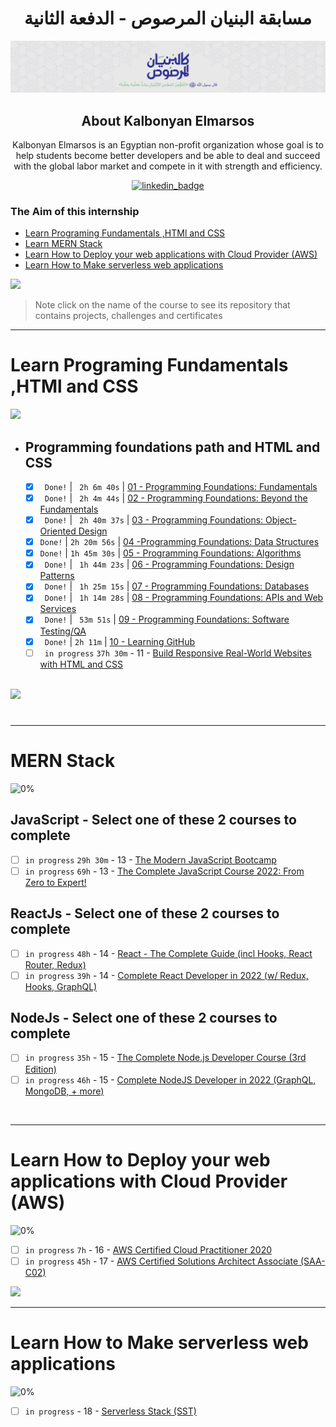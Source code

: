 <div align=center>

# مسابقة البنيان المرصوص - الدفعة الثانية

![kalbounyan_banner](banner.jpeg)

## About Kalbonyan Elmarsos

Kalbonyan Elmarsos is an Egyptian non-profit organization whose goal is to help students become better developers and be able to deal and succeed with the global labor market and compete in it with strength and efficiency.

[![linkedin_badge](https://img.shields.io/badge/-Kalbonyan%20Elmarsos-0077B5?style=for-the-badge&logo=Linkedin&logoColor=white)](https://www.linkedin.com/company/%D9%83%D8%A7%D9%84%D8%A8%D9%86%D9%8A%D8%A7%D9%86-%D8%A7%D9%84%D9%85%D8%B1%D8%B5%D9%88%D8%B5/)

 </div>

### The Aim of this internship

- <a href="#Fundamentals">Learn Programing Fundamentals ,HTMl and CSS </a>
- <a href="#MERN">Learn MERN Stack</a>
- <a href="#AWS">Learn How to Deploy your web applications with Cloud Provider (AWS)</a>
- <a href="#serverless">Learn How to Make serverless web applications</a>

<img src="https://img.shields.io/badge/Total%20Number%20Of%20Hours%20For%20All%20Courses-%2B200h-blue">
<br>

> Note click on the name of the course to see its repository that contains projects, challenges and certificates

---

<!-- Fundamentals -->

<span id="Fundamentals"> </span>

# Learn Programing Fundamentals ,HTMl and CSS

![](https://progress-bar.dev/30/?title=inprogress)
<br />

- ## Programming foundations path and HTML and CSS

  - [x] ` Done!` | ` 2h 6m 40s` | [01 - Programming Foundations: Fundamentals](01-Linkedin-Learning/-01-Programming-Foundation-Fundamentals/)
  - [x] ` Done!` | ` 2h 4m 44s` | [02 - Programming Foundations: Beyond the Fundamentals](01-Linkedin-Learning/-02-Programming-Foundations-Beyond-Fundamentals)
  - [x] ` Done!` | ` 2h 40m 37s` | [03 - Programming Foundations: Object-Oriented Design](01-Linkedin-Learning/-03-Programming-Foundation-Object-Oriented-Design/)
  - [x] `Done!` | `2h 20m 56s` | [04 -Programming Foundations: Data Structures](01-Linkedin-Learning/-04-Programming-Foundations-Data-Structures/)
  - [x] `Done!` | `1h 45m 30s` | [05 - Programming Foundations: Algorithms](01-Linkedin-Learning/-05-Programming-Foundations-Algorithms/)
  - [x] ` Done!` | ` 1h 44m 23s` | [06 - Programming Foundations: Design Patterns](01-Linkedin-Learning/-06-Programming-Foundations-Design-Patterns/)
  - [x] ` Done!` | ` 1h 25m 15s` | [07 - Programming Foundations: Databases](01-Linkedin-Learning/-07-Programming-Foundations-Databases/)
  - [x] ` Done!` | ` 1h 14m 28s` | [08 - Programming Foundations: APIs and Web Services](01-Linkedin-Learning/-08-Programming-Foundations-APIs-and-Web-Services/)
  - [x] ` Done!` | ` 53m 51s` | [09 - Programming Foundations: Software Testing/QA](01-Linkedin-Learning/-09-Programming-Foundations-Software-TestingQA/)
  - [x] ` Done!` | `2h 11m` | [10 - Learning GitHub](01-Linkedin-Learning/-10-Learning-GitHub)
  - [ ] ` in progress` `37h 30m` - 11 - [Build Responsive Real-World Websites with HTML and CSS](02-Udemy/-01-HTML-CSS-Jonas)

  <br />

<img src="https://img.shields.io/badge/Total%20Number%20Of%20Hours%20For%20This%20Courses-59h25m-blue">

#

---

<!-- MERN -->

<span id="MERN"></span>

# MERN Stack

![0%](https://progress-bar.dev/0/?title=Done)
<br />

## JavaScript - Select one of these 2 courses to complete

- [ ] `in progress` `29h 30m` - 13 - [The Modern JavaScript Bootcamp](./02-Udemy/-02-Js-Andrew)
- [ ] `in progress` `69h` - 13 - [The Complete JavaScript Course 2022: From Zero to Expert!](./02-Udemy/-02-Js-Jonas)

## ReactJs - Select one of these 2 courses to complete

- [ ] `in progress` `48h` - 14 - [React - The Complete Guide (incl Hooks, React Router, Redux)](./02-Udemy/-03-Reactjs-Maximilian)
- [ ] `in progress` `39h` - 14 - [Complete React Developer in 2022 (w/ Redux, Hooks, GraphQL)](/02-Udemy/-03-Reactjs-ZTM)

## NodeJs - Select one of these 2 courses to complete

- [ ] `in progress` `35h` - 15 - [The Complete Node.js Developer Course (3rd Edition)](/02-Udemy/-04-Nodejs-Andrew)
- [ ] `in progress` `46h` - 15 - [Complete NodeJS Developer in 2022 (GraphQL, MongoDB, + more)](./02-Udemy/-04-Nodejs-ZTM)

<!--<img src="https://img.shields.io/badge/Total%20Number%20Of%20Hours%20For%20This%20Courses-157h30m-blue"> -->
<br />

---

<!-- AWS -->

<span id="AWS"></span>

# Learn How to Deploy your web applications with Cloud Provider (AWS)

![0%](https://progress-bar.dev/0/?title=Done)

- [ ] `in progress` `7h` - 16 - [AWS Certified Cloud Practitioner 2020](03-aCloudGuru/AWS%20Certified%20Cloud%20Practitioner%202020/)
- [ ] `in progress` `45h` - 17 - [AWS Certified Solutions Architect Associate (SAA-C02)](<03-aCloudGuru/AWS%20Certified%20Solutions%20Architect%20Associate%20(SAA-C02)>)

<img src="https://img.shields.io/badge/Total%20Number%20Of%20Hours%20For%20This%20Courses-52h-blue">
<br />

---

<!-- serverless -->

<span id="serverless"></span>

# Learn How to Make serverless web applications

![0%](https://progress-bar.dev/0/?title=Done)

- [ ] `in progress` - 18 - [Serverless Stack (SST)](04-Serverless-Stack-Project/)
